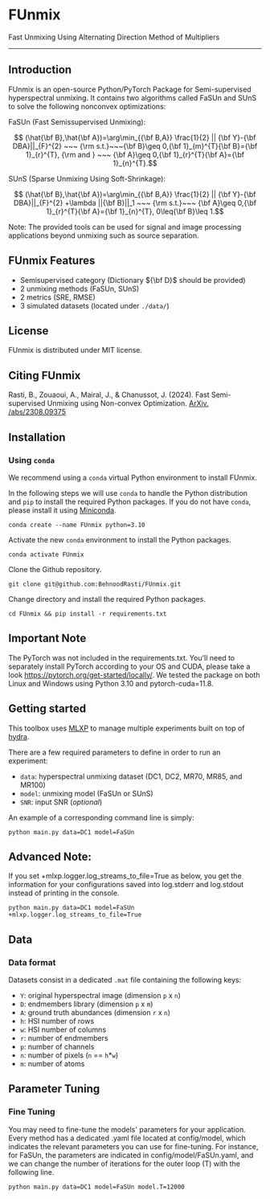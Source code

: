 # FUnmix
Fast Unmixing Using Alternating Direction Method of Multipliers 

---

## Introduction

FUnmix is an open-source Python/PyTorch Package for Semi-supervised hyperspectral unmixing. It contains two algorithms called FaSUn and SUnS to solve the following nonconvex optimizations:

FaSUn (Fast Semissupervised Unmixing):
```math
  (\hat{\bf B},\hat{\bf A})=\arg\min_{{\bf B,A}} \frac{1}{2} || {\bf Y}-{\bf DBA}||_{F}^{2} ~~~
{\rm s.t.}~~~{\bf B}\geq 0,{\bf 1}_{m}^{T}{\bf B}={\bf 1}_{r}^{T},  {\rm and } ~~~ {\bf A}\geq 0,{\bf 1}_{r}^{T}{\bf A}={\bf 1}_{n}^{T}.
```
SUnS (Sparse Unmixing Using Soft-Shrinkage):
```math
  (\hat{\bf B},\hat{\bf A})=\arg\min_{{\bf B,A}} \frac{1}{2} || {\bf Y}-{\bf DBA}||_{F}^{2} +\lambda ||{\bf B}||_1 ~~~
{\rm s.t.}~~~ {\bf A}\geq 0,{\bf 1}_{r}^{T}{\bf A}={\bf 1}_{n}^{T}, 0\leq{\bf B}\leq 1.
```

Note: The provided tools can be used for signal and image processing applications beyond unmixing  such as source separation. 

## FUnmix Features

* Semisupervised category (Dictionary ${\bf D}$ should be provided)
* 2 unmixing methods (FaSUn, SUnS)
* 2 metrics (SRE, RMSE)
* 3 simulated datasets (located under `./data/`)

## License

FUnmix is distributed under MIT license.

## Citing FUnmix

Rasti, B., Zouaoui, A., Mairal, J., & Chanussot, J. (2024). Fast Semi-supervised Unmixing using Non-convex Optimization. [ArXiv. /abs/2308.09375](https://arxiv.org/abs/2401.12609)

## Installation

### Using `conda`

We recommend using a `conda` virtual Python environment to install FUnmix.

In the following steps we will use `conda` to handle the Python distribution and `pip` to install the required Python packages.
If you do not have `conda`, please install it using [Miniconda](https://docs.conda.io/en/latest/miniconda.html).

```
conda create --name FUnmix python=3.10
```

Activate the new `conda` environment to install the Python packages.

```
conda activate FUnmix
```

Clone the Github repository.

```
git clone git@github.com:BehnoodRasti/FUnmix.git
```

Change directory and install the required Python packages.

```
cd FUnmix && pip install -r requirements.txt
```

## Important Note

The PyTorch was not included in the requirements.txt. You'll need to separately install PyTorch according to your OS and CUDA, please take a look https://pytorch.org/get-started/locally/. We tested the package on both Linux and Windows using Python 3.10 and pytorch-cuda=11.8.


## Getting started

This toolbox uses [MLXP](https://inria-thoth.github.io/mlxp/) to manage multiple experiments built on top of [hydra](https://hydra.cc/).

There are a few required parameters to define in order to run an experiment:

* `data`: hyperspectral unmixing dataset (DC1, DC2, MR70, MR85, and MR100)
* `model`: unmixing model (FaSUn or SUnS)
* `SNR`: input SNR (*optional*)

An example of a corresponding command line is simply:

```shell
python main.py data=DC1 model=FaSUn
```

## Advanced Note: 

If you set +mlxp.logger.log_streams_to_file=True as below, you get the information for your configurations saved into log.stderr and log.stdout instead of printing in the console. 

```shell
python main.py data=DC1 model=FaSUn +mlxp.logger.log_streams_to_file=True   
```

## Data

### Data format

Datasets consist in a dedicated `.mat` file containing the following keys:

* `Y`: original hyperspectral image (dimension `p` x `n`)
* `D`: endmembers library (dimension `p` x `m`)
* `A`: ground truth abundances (dimension `r` x `n`)
* `h`: HSI number of rows
* `w`: HSI number of columns
* `r`: number of endmembers
* `p`: number of channels
* `n`: number of pixels (`n` == `h`*`w`)
* `m`: number of atoms

## Parameter Tuning

### Fine Tuning

You may need to fine-tune the models' parameters for your application. Every method has a dedicated .yaml file located at config/model, which indicates the relevant parameters you can use for fine-tuning. For instance, for FaSUn, the parameters are indicated in config/model/FaSUn.yaml, and we can change the number of iterations for the outer loop (T) with the following line. 

```shell
python main.py data=DC1 model=FaSUn model.T=12000
```
